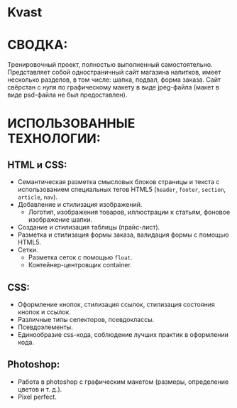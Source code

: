 # Kvast

# СВОДКА: 
Тренировочный проект, полностью выполненный самостоятельно. Представляет собой одностраничный сайт магазина напитков, имеет несколько разделов, в том числе: шапка, подвал, форма заказа. Сайт свёрстан с нуля по графическому макету в виде jpeg-файла (макет в виде psd-файла не был предоставлен). 

# ИСПОЛЬЗОВАННЫЕ ТЕХНОЛОГИИ:
## HTML и CSS:
* Семантическая разметка смысловых блоков страницы и текста с использованием специальных тегов HTML5 (`header`, `footer`, `section`, `article`, `nav`).
* Добавление и стилизация изображений.
    * Логотип, изображения товаров, иллюстрации к статьям, фоновое изображение шапки.
* Создание и стилизация таблицы (прайс-лист).
* Разметка и стилизация формы заказа, валидация формы с помощью HTML5.
* Сетки. 
    * Разметка сеток с помощью `float`. 
    * Контейнер-центровщик  container.

## CSS:
* Оформление кнопок, стилизация ссылок, стилизация состояния кнопок и ссылок.
* Различные типы селекторов, псевдоклассы.
* Псевдоэлементы.
* Единообразие css-кода, соблюдение лучших практик в оформлении кода.

## Photoshop:
* Работа в photoshop с графическим макетом (размеры, определение цветов и т. д.).
* Pixel perfect.